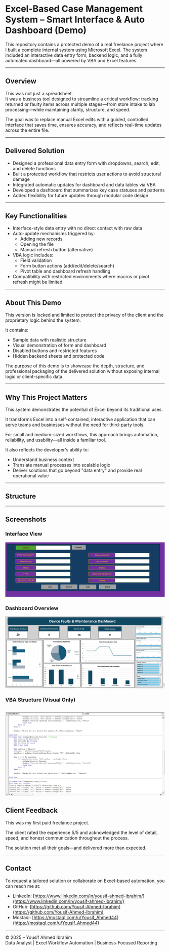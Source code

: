# Excel-Based Case Management System – Smart Interface & Auto Dashboard (Demo)

This repository contains a protected demo of a real freelance project where I built a complete internal system using Microsoft Excel. The system included an interactive data entry form, backend logic, and a fully automated dashboard—all powered by VBA and Excel features.

---

## Overview

This was not just a spreadsheet.  
It was a business tool designed to streamline a critical workflow: tracking returned or faulty items across multiple stages—from store intake to lab processing—while maintaining clarity, structure, and speed.

The goal was to replace manual Excel edits with a guided, controlled interface that saves time, ensures accuracy, and reflects real-time updates across the entire file.

---

## Delivered Solution

- Designed a professional data entry form with dropdowns, search, edit, and delete functions
- Built a protected workflow that restricts user actions to avoid structural damage
- Integrated automatic updates for dashboard and data tables via VBA
- Developed a dashboard that summarizes key case statuses and patterns
- Added flexibility for future updates through modular code design

---

## Key Functionalities

- Interface-style data entry with no direct contact with raw data
- Auto-update mechanisms triggered by:
  - Adding new records
  - Opening the file
  - Manual refresh button (alternative)
- VBA logic includes:
  - Field validation
  - Form button actions (add/edit/delete/search)
  - Pivot table and dashboard refresh handling
- Compatibility with restricted environments where macros or pivot refresh might be limited

---

## About This Demo

This version is locked and limited to protect the privacy of the client and the proprietary logic behind the system.

It contains:
- Sample data with realistic structure
- Visual demonstration of form and dashboard
- Disabled buttons and restricted features
- Hidden backend sheets and protected code

The purpose of this demo is to showcase the depth, structure, and professional packaging of the delivered solution without exposing internal logic or client-specific data.

---

## Why This Project Matters

This system demonstrates the potential of Excel beyond its traditional uses.

It transforms Excel into a self-contained, interactive application that can serve teams and businesses without the need for third-party tools.

For small and medium-sized workflows, this approach brings automation, reliability, and usability—all inside a familiar tool.

It also reflects the developer's ability to:
- Understand business context
- Translate manual processes into scalable logic
- Deliver solutions that go beyond "data entry" and provide real operational value

---

## Structure


---

## Screenshots

### Interface View  
![Interface](Interface.png)

### Dashboard Overview  
![Dashboard](Dashboard.png)

### VBA Structure (Visual Only)  
![VB_Code](VB_Code.png)
---

## Client Feedback

This was my first paid freelance project.

The client rated the experience 5/5 and acknowledged the level of detail, speed, and honest communication throughout the process.

The solution met all their goals—and delivered more than expected.

---

## Contact

To request a tailored solution or collaborate on Excel-based automation, you can reach me at:

- LinkedIn: [https://www.linkedin.com/in/yousif-ahmed-ibrahim/](https://www.linkedin.com/in/yousif-ahmed-ibrahim/)
- GitHub: [https://github.com/Yousif-Ahmed-Ibrahim](https://github.com/Yousif-Ahmed-Ibrahim)
- Mostaql: [https://mostaql.com/u/Yousif_Ahmed44](https://mostaql.com/u/Yousif_Ahmed44)

---

© 2025 – Yousif Ahmed Ibrahim  
Data Analyst | Excel Workflow Automation | Business-Focused Reporting
